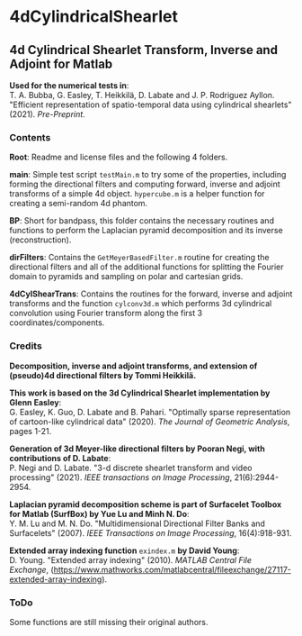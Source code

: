 # 4dCylindricalShearlet
## 4d Cylindrical Shearlet Transform, Inverse and Adjoint for Matlab

**Used for the numerical tests in**:  
T. A. Bubba, G. Easley, T. Heikkilä, D. Labate and J. P. Rodriguez Ayllon. "Efficient representation of spatio-temporal data using cylindrical shearlets" (2021). *Pre-Preprint*.

### Contents

**Root**: Readme and license files and the following 4 folders.

**main**: Simple test script `testMain.m` to try some of the properties, including forming the directional filters and computing forward, inverse and adjoint transforms of a simple 4d object. `hypercube.m` is a helper function for creating a semi-random 4d phantom.

**BP**: Short for bandpass, this folder contains the necessary routines and functions to perform the Laplacian pyramid decomposition and its inverse (reconstruction).

**dirFilters**: Contains the `GetMeyerBasedFilter.m` routine for creating the directional filters and all of the additional functions for splitting the Fourier domain to pyramids and sampling on polar and cartesian grids.

**4dCylShearTrans**: Contains the routines for the forward, inverse and adjoint transforms and the function `cylconv3d.m` which performs 3d cylindrical convolution using Fourier transform along the first 3 coordinates/components.

### Credits

**Decomposition, inverse and adjoint transforms, and extension of (pseudo)4d directional filters by Tommi Heikkilä.**

**This work is based on the 3d Cylindrical Shearlet implementation by Glenn Easley**:  
G. Easley, K. Guo, D. Labate and B. Pahari. "Optimally sparse representation of cartoon-like cylindrical data" (2020). *The Journal of Geometric Analysis*, pages 1-21.

**Generation of 3d Meyer-like directional filters by Pooran Negi, with contributions of D. Labate**:  
P. Negi and D. Labate. "3-d discrete shearlet transform and video processing" (2021). *IEEE transactions on Image Processing*, 21(6):2944-2954.

**Laplacian pyramid decomposition scheme is part of Surfacelet Toolbox for Matlab (SurfBox) by Yue Lu and Minh N. Do**:  
Y. M. Lu and M. N. Do. "Multidimensional Directional Filter Banks and Surfacelets" (2007). *IEEE Transactions on Image Processing*, 16(4):918-931.

**Extended array indexing function** `exindex.m` **by David Young**:  
D. Young. "Extended array indexing" (2010). *MATLAB Central File Exchange*, (https://www.mathworks.com/matlabcentral/fileexchange/27117-extended-array-indexing).

### ToDo

Some functions are still missing their original authors.
